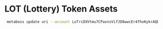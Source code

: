 # LOT (Lottery) Token Assets

```sh
 metaboss update uri --account LoTrcDXVtmu7CPaxnsVifJD8wwcEr4fhxKykrAQDKWE --new-uri=https://raw.githubusercontent.com/lotmein/token/main/token.json
```